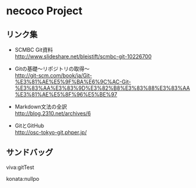 # necoco Project

## リンク集
* SCMBC Git資料  
<http://www.slideshare.net/bleistift/scmbc-git-10226700>

* Gitの基礎～リポジトリの取得～  
<http://git-scm.com/book/ja/Git-%E3%81%AE%E5%9F%BA%E6%9C%AC-Git-%E3%83%AA%E3%83%9D%E3%82%B8%E3%83%88%E3%83%AA%E3%81%AE%E5%8F%96%E5%BE%97>

* Markdown文法の全訳  
<http://blog.2310.net/archives/6>

* GitとGitHub  
<http://osc-tokyo-git.phper.jp/>

## サンドバッグ
viva:gitTest

konata:nullpo

